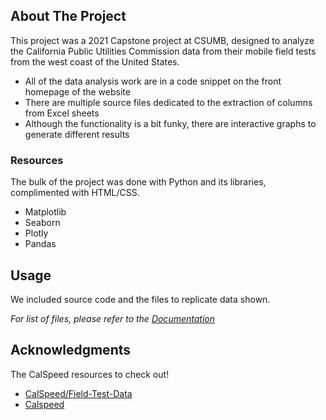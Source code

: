 <div id="top"></div>
<!--
*** Thanks for checking out the Best-README-Template. If you have a suggestion
*** that would make this better, please fork the repo and create a pull request
*** or simply open an issue with the tag "enhancement".
*** Don't forget to give the project a star!
*** Thanks again! Now go create something AMAZING! :D
-->



<!-- PROJECT SHIELDS -->
<!--
*** I'm using markdown "reference style" links for readability.
*** Reference links are enclosed in brackets [ ] instead of parentheses ( ).
*** See the bottom of this document for the declaration of the reference variables
*** for contributors-url, forks-url, etc. This is an optional, concise syntax you may use.
*** https://www.markdownguide.org/basic-syntax/#reference-style-links
-->


<!-- ABOUT THE PROJECT -->
## About The Project

This project was a 2021 Capstone project at CSUMB, designed to analyze the California Public Utilities Commission data from their mobile field tests from the west coast of the United States. 

* All of the data analysis work are in a code snippet on the front homepage of the website
* There are multiple source files dedicated to the extraction of columns from Excel sheets
* Although the functionality is a bit funky, there are interactive graphs to generate different results


### Resources

The bulk of the project was done with Python and its libraries, complimented with HTML/CSS.

* Matplotlib
* Seaborn
* Plotly
* Pandas

<!-- USAGE EXAMPLES -->
## Usage

We included source code and the files to replicate data shown. 

_For list of files, please refer to the [Documentation](https://rtt-analysis.herokuapp.com/#Data)_


<!-- ACKNOWLEDGMENTS -->
## Acknowledgments

The CalSpeed resources to check out!

* [CalSpeed/Field-Test-Data](https://github.com/CalSPEED/Field-Test-Data)
* [Calspeed](https://www.calspeed.net/about.html)

